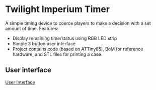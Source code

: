 # Twilight Imperium Timer

A simple timing device to coerce players to make a decision with a set amount of time. Features:

* Display remaining time/status using RGB LED strip
* Simple 3 button user interface
* Project contains code (based on ATTiny85), BoM for reference hardware, and STL files for printing a case.

## User interface

[User Interface](design/statemachine.md)
